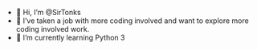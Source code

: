 - 👋 Hi, I’m @SirTonks
- 👀 I’ve taken a job with more coding involved and want to explore more coding involved work.
- 🌱 I’m currently learning Python 3

<!---
SirTonks/SirTonks is a ✨ special ✨ repository because its `README.md` (this file) appears on your GitHub profile.
You can click the Preview link to take a look at your changes.
--->
